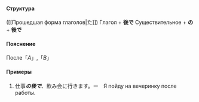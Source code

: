#### Структура
([[Прошедшая форма глаголов|た]]) Глагол + **後で**
Существительное + **の** + **後で**
#### Пояснение
После「*A*」,「*B*」 
#### Примеры
1. 仕事***の後で***、飲み会に行きます。ー　Я пойду на вечеринку после работы.